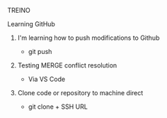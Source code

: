 TREINO

Learning GitHub

1. I'm learning how to push modifications to Github
    - git push
    
2. Testing MERGE conflict resolution
    - Via VS Code

3. Clone code or repository to machine direct
    -  git clone + SSH URL
    